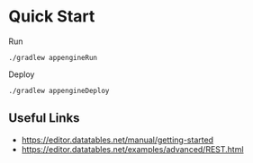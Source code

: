 # Quick Start

Run
```
./gradlew appengineRun
```

Deploy
```
./gradlew appengineDeploy
```


## Useful Links

- https://editor.datatables.net/manual/getting-started
- https://editor.datatables.net/examples/advanced/REST.html

